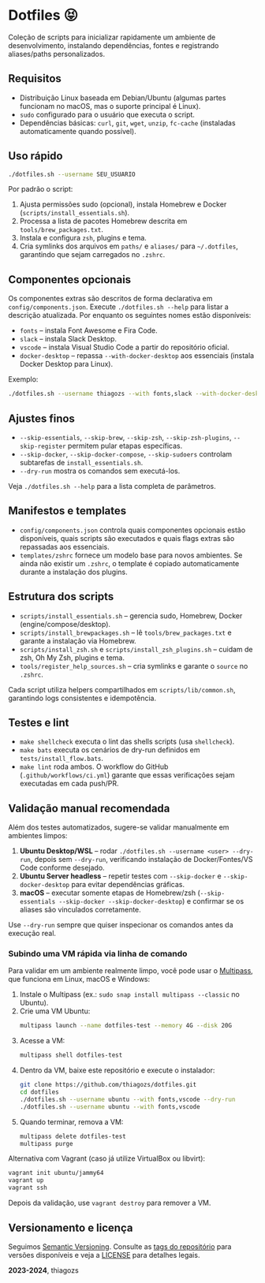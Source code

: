 # Dotfiles 😝

Coleção de scripts para inicializar rapidamente um ambiente de desenvolvimento, instalando dependências, fontes e registrando aliases/paths personalizados.

## Requisitos

- Distribuição Linux baseada em Debian/Ubuntu (algumas partes funcionam no macOS, mas o suporte principal é Linux).
- `sudo` configurado para o usuário que executa o script.
- Dependências básicas: `curl`, `git`, `wget`, `unzip`, `fc-cache` (instaladas automaticamente quando possível).

## Uso rápido

```sh
./dotfiles.sh --username SEU_USUARIO
```

Por padrão o script:

1. Ajusta permissões sudo (opcional), instala Homebrew e Docker (`scripts/install_essentials.sh`).
2. Processa a lista de pacotes Homebrew descrita em `tools/brew_packages.txt`.
3. Instala e configura `zsh`, plugins e tema.
4. Cria symlinks dos arquivos em `paths/` e `aliases/` para `~/.dotfiles`, garantindo que sejam carregados no `.zshrc`.

## Componentes opcionais

Os componentes extras são descritos de forma declarativa em `config/components.json`. Execute `./dotfiles.sh --help` para listar a descrição atualizada. Por enquanto os seguintes nomes estão disponíveis:

- `fonts` – instala Font Awesome e Fira Code.
- `slack` – instala Slack Desktop.
- `vscode` – instala Visual Studio Code a partir do repositório oficial.
- `docker-desktop` – repassa `--with-docker-desktop` aos essenciais (instala Docker Desktop para Linux).

Exemplo:

```sh
./dotfiles.sh --username thiagozs --with fonts,slack --with-docker-desktop
```

## Ajustes finos

- `--skip-essentials`, `--skip-brew`, `--skip-zsh`, `--skip-zsh-plugins`, `--skip-register` permitem pular etapas específicas.
- `--skip-docker`, `--skip-docker-compose`, `--skip-sudoers` controlam subtarefas de `install_essentials.sh`.
- `--dry-run` mostra os comandos sem executá-los.

Veja `./dotfiles.sh --help` para a lista completa de parâmetros.

## Manifestos e templates

- `config/components.json` controla quais componentes opcionais estão disponíveis, quais scripts são executados e quais flags extras são repassadas aos essenciais.
- `templates/zshrc` fornece um modelo base para novos ambientes. Se ainda não existir um `.zshrc`, o template é copiado automaticamente durante a instalação dos plugins.

## Estrutura dos scripts

- `scripts/install_essentials.sh` – gerencia sudo, Homebrew, Docker (engine/compose/desktop).
- `scripts/install_brewpackages.sh` – lê `tools/brew_packages.txt` e garante a instalação via Homebrew.
- `scripts/install_zsh.sh` e `scripts/install_zsh_plugins.sh` – cuidam de zsh, Oh My Zsh, plugins e tema.
- `tools/register_help_sources.sh` – cria symlinks e garante o `source` no `.zshrc`.

Cada script utiliza helpers compartilhados em `scripts/lib/common.sh`, garantindo logs consistentes e idempotência.

## Testes e lint

- `make shellcheck` executa o lint das shells scripts (usa `shellcheck`).
- `make bats` executa os cenários de dry-run definidos em `tests/install_flow.bats`.
- `make lint` roda ambos. O workflow do GitHub (`.github/workflows/ci.yml`) garante que essas verificações sejam executadas em cada push/PR.

## Validação manual recomendada

Além dos testes automatizados, sugere-se validar manualmente em ambientes limpos:

1. **Ubuntu Desktop/WSL** – rodar `./dotfiles.sh --username <user> --dry-run`, depois sem `--dry-run`, verificando instalação de Docker/Fontes/VS Code conforme desejado.
2. **Ubuntu Server headless** – repetir testes com `--skip-docker` e `--skip-docker-desktop` para evitar dependências gráficas.
3. **macOS** – executar somente etapas de Homebrew/zsh (`--skip-essentials --skip-docker --skip-docker-desktop`) e confirmar se os aliases são vinculados corretamente.

Use `--dry-run` sempre que quiser inspecionar os comandos antes da execução real.

### Subindo uma VM rápida via linha de comando

Para validar em um ambiente realmente limpo, você pode usar o [Multipass](https://multipass.run/), que funciona em Linux, macOS e Windows:

1. Instale o Multipass (ex.: `sudo snap install multipass --classic` no Ubuntu).
2. Crie uma VM Ubuntu:  
   ```sh
   multipass launch --name dotfiles-test --memory 4G --disk 20G
   ```
3. Acesse a VM:  
   ```sh
   multipass shell dotfiles-test
   ```
4. Dentro da VM, baixe este repositório e execute o instalador:  
   ```sh
   git clone https://github.com/thiagozs/dotfiles.git
   cd dotfiles
   ./dotfiles.sh --username ubuntu --with fonts,vscode --dry-run
   ./dotfiles.sh --username ubuntu --with fonts,vscode
   ```
5. Quando terminar, remova a VM:  
   ```sh
   multipass delete dotfiles-test
   multipass purge
   ```

Alternativa com Vagrant (caso já utilize VirtualBox ou libvirt):

```sh
vagrant init ubuntu/jammy64
vagrant up
vagrant ssh
```

Depois da validação, use `vagrant destroy` para remover a VM.

## Versionamento e licença

Seguimos [Semantic Versioning](https://semver.org/). Consulte as [tags do repositório](https://github.com/thiagozs/dotfiles/tags) para versões disponíveis e veja a [LICENSE](LICENSE) para detalhes legais.

**2023-2024**, thiagozs
